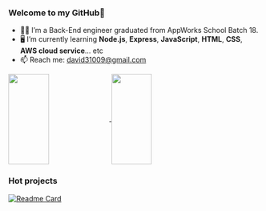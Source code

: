 ### Welcome to my GitHub👋

- 🙋‍♂️ I’m a Back-End engineer graduated from AppWorks School Batch 18.
- 🖥️ I’m currently learning **Node.js**, **Express**, **JavaScript**, **HTML**, **CSS**, **AWS cloud service**... etc
- 📫 Reach me: david31009@gmail.com

<a href="https://github.com/anuraghazra/github-readme-stats">
  <img align="center" src="https://github-readme-stats.vercel.app/api?username=david31009" height="180" width="40%"/>
</a>
<a href="https://github.com/anuraghazra/github-readme-stats">
  <img align="center" src="https://github-readme-stats.vercel.app/api/top-langs/?username=david31009&layout=compact" height="180" width="40%"/>
</a>

### Hot projects

[![Readme Card](https://github-readme-stats.vercel.app/api/pin/?username=david31009&repo=playone-volleyball)](https://github.com/david31009/playone-volleyball)
